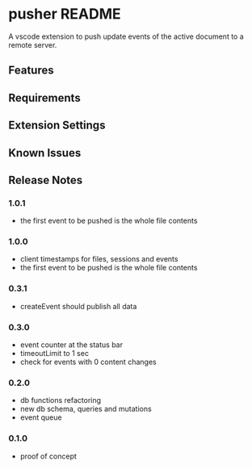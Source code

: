 # pusher README

A vscode extension to push update events of the active document to a remote server.

## Features

## Requirements

## Extension Settings

## Known Issues

## Release Notes

### 1.0.1

* the first event to be pushed is the whole file contents

### 1.0.0

* client timestamps for files, sessions and events
* the first event to be pushed is the whole file contents

### 0.3.1

* createEvent should publish all data

### 0.3.0

* event counter at the status bar
* timeoutLimit to 1 sec
* check for events with 0 content changes

### 0.2.0

* db functions refactoring
* new db schema, queries and mutations
* event queue

### 0.1.0

* proof of concept

